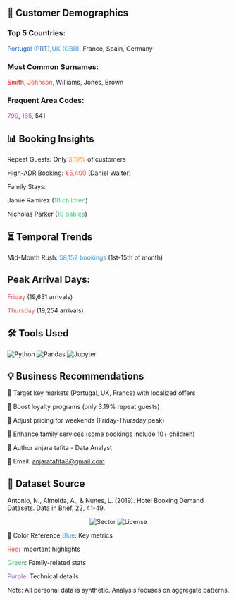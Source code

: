 ## 👥 Customer Demographics

### Top 5 Countries: 
   <span style="color:#0969DA">Portugal (PRT)</span>,<span style="color:#3498db">UK (GBR)</span>, France, Spain, Germany

### Most Common Surnames:
<span style="color:red">Smith</span>, <span style="color:#e74c3c">Johnson</span>, Williams, Jones, Brown

### Frequent Area Codes:
<span style="color:#9b59b6">799</span>, <span style="color:#9b59b6">185</span>, 541

## 📊 Booking Insights
Repeat Guests: Only <span style="color:#f39c12">3.19%</span> of customers

High-ADR Booking: <span style="color:#e74c3c">€5,400</span> (Daniel Walter)

Family Stays:

Jamie Ramirez (<span style="color:#2ecc71">10 children</span>)

Nicholas Parker (<span style="color:#2ecc71">10 babies</span>)

## ⏳ Temporal Trends
Mid-Month Rush: <span style="color:#3498db">58,152 bookings</span> (1st-15th of month)

## Peak Arrival Days:

<span style="color:#e74c3c">Friday</span> (19,631 arrivals)

<span style="color:#e74c3c">Thursday</span> (19,254 arrivals)

## 🛠 Tools Used
<p> <img src="https://img.shields.io/badge/Python-3776AB?style=for-the-badge&logo=python&logoColor=white" alt="Python"> <img src="https://img.shields.io/badge/Pandas-150458?style=for-the-badge&logo=pandas&logoColor=white" alt="Pandas"> <img src="https://img.shields.io/badge/Jupyter-F37626?style=for-the-badge&logo=jupyter&logoColor=white" alt="Jupyter"> </p>

## 💡 Business Recommendations

🔹 Target key markets (Portugal, UK, France) with localized offers

🔹 Boost loyalty programs (only 3.19% repeat guests)

🔹 Adjust pricing for weekends (Friday-Thursday peak)

🔹 Enhance family services (some bookings include 10+ children)


 📝 Author
anjara tafita - Data Analyst

 📧 Email:
anjaratafita8@gmail.com


## 📌 Dataset Source
Antonio, N., Almeida, A., & Nunes, L. (2019). Hotel Booking Demand Datasets. Data in Brief, 22, 41-49.

<p align="center"> <img src="https://img.shields.io/badge/Data%20Analysis-Hospitality%20Sector-brightgreen" alt="Sector"> <img src="https://img.shields.io/badge/License-MIT-blue" alt="License"> </p>
🎨 Color Reference
<span style="color:#3498db">Blue</span>: Key metrics

<span style="color:#e74c3c">Red</span>: Important highlights

<span style="color:#2ecc71">Green</span>: Family-related stats

<span style="color:#9b59b6">Purple</span>: Technical details

Note: All personal data is synthetic. Analysis focuses on aggregate patterns.

